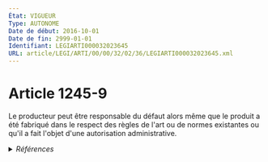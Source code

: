 ```yaml
---
État: VIGUEUR
Type: AUTONOME
Date de début: 2016-10-01
Date de fin: 2999-01-01
Identifiant: LEGIARTI000032023645
URL: article/LEGI/ARTI/00/00/32/02/36/LEGIARTI000032023645.xml
---
```


<h1>Article 1245-9</h1>

Le producteur peut être responsable du défaut alors même que le produit a été
fabriqué dans le respect des règles de l'art ou de normes existantes ou qu'il a
fait l'objet d'une autorisation administrative.


<details>
  <summary><em>Références</em></summary>

  <h2>Articles faisant référence à l'article</h2>
  
  <ul>
    <li>
      <a href="https://legal.tricoteuses.fr//redirection/LEGIARTI000032006591?vers=git&vers=legifrance">Ordonnance n° 2016-131 du 10 février 2016 portant réforme du droit des contrats, du régime général et de la preuve des obligations - article 2 ENTIEREMENT_MODIF</a> CREE source
    </li>
  </ul>
  
  <h2>Références faites par l'article</h2>
  
  <ul>
    <li>
      2016-02-10 CREE cible <a href="https://legal.tricoteuses.fr//redirection/LEGIARTI000032006591?vers=git&vers=legifrance">Ordonnance n° 2016-131 du 10 février 2016 portant réforme du droit des contrats, du régime général et de la preuve des obligations - article 2 ENTIEREMENT_MODIF</a>
    </li>
    <li>
      2999-01-01 CONCORDANCE source <a href="https://legal.tricoteuses.fr//redirection/LEGIARTI000006438932?vers=git&vers=legifrance">Code civil - article 1386-10 AUTONOME ABROGE, en vigueur du 1998-05-21 au 2016-10-01</a>
    </li>
  </ul>
</details>
